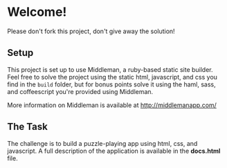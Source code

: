 # Welcome!

Please don't fork this project, don't give away the solution!

## Setup

This project is set up to use Middleman, a ruby-based static site
builder. Feel free to solve the project using the static html,
javascript, and css you find in the `build` folder, but for bonus points
solve it using the haml, sass, and coffeescript you're provided using
Middleman.

More information on Middleman is available at http://middlemanapp.com/

## The Task

The challenge is to build a puzzle-playing app using html, css, and
javascript. A full description of the application is available in the
**docs.html** file. 
